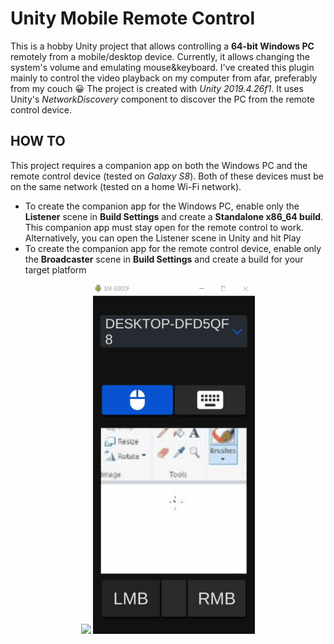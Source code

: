# Unity Mobile Remote Control

This is a hobby Unity project that allows controlling a **64-bit Windows PC** remotely from a mobile/desktop device. Currently, it allows changing the system's volume and emulating mouse&keyboard. I've created this plugin mainly to control the video playback on my computer from afar, preferably from my couch :grinning: The project is created with *Unity 2019.4.26f1*. It uses Unity's *NetworkDiscovery* component to discover the PC from the remote control device.

## HOW TO

This project requires a companion app on both the Windows PC and the remote control device (tested on *Galaxy S8*). Both of these devices must be on the same network (tested on a home Wi-Fi network).

- To create the companion app for the Windows PC, enable only the **Listener** scene in **Build Settings** and create a **Standalone x86_64 build**. This companion app must stay open for the remote control to work. Alternatively, you can open the Listener scene in Unity and hit Play
- To create the companion app for the remote control device, enable only the **Broadcaster** scene in **Build Settings** and create a build for your target platform

<p align="center">
  <img height="560" src="Demo.gif">
  <img height="560" src="Demo2.gif">
</p>
